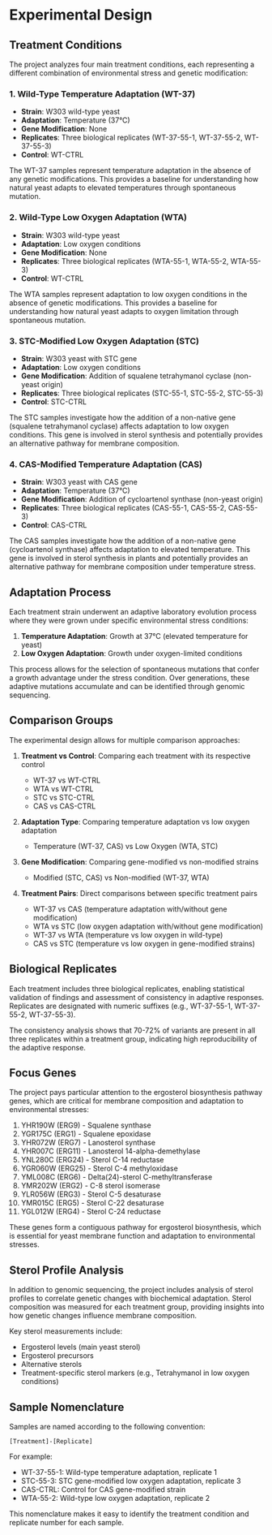# Experimental Design

## Treatment Conditions

The project analyzes four main treatment conditions, each representing a different combination of environmental stress and genetic modification:

### 1. Wild-Type Temperature Adaptation (WT-37)
- **Strain**: W303 wild-type yeast
- **Adaptation**: Temperature (37°C)
- **Gene Modification**: None
- **Replicates**: Three biological replicates (WT-37-55-1, WT-37-55-2, WT-37-55-3)
- **Control**: WT-CTRL

The WT-37 samples represent temperature adaptation in the absence of any genetic modifications. This provides a baseline for understanding how natural yeast adapts to elevated temperatures through spontaneous mutation.

### 2. Wild-Type Low Oxygen Adaptation (WTA)
- **Strain**: W303 wild-type yeast
- **Adaptation**: Low oxygen conditions
- **Gene Modification**: None
- **Replicates**: Three biological replicates (WTA-55-1, WTA-55-2, WTA-55-3)
- **Control**: WT-CTRL

The WTA samples represent adaptation to low oxygen conditions in the absence of genetic modifications. This provides a baseline for understanding how natural yeast adapts to oxygen limitation through spontaneous mutation.

### 3. STC-Modified Low Oxygen Adaptation (STC)
- **Strain**: W303 yeast with STC gene
- **Adaptation**: Low oxygen conditions
- **Gene Modification**: Addition of squalene tetrahymanol cyclase (non-yeast origin)
- **Replicates**: Three biological replicates (STC-55-1, STC-55-2, STC-55-3)
- **Control**: STC-CTRL

The STC samples investigate how the addition of a non-native gene (squalene tetrahymanol cyclase) affects adaptation to low oxygen conditions. This gene is involved in sterol synthesis and potentially provides an alternative pathway for membrane composition.

### 4. CAS-Modified Temperature Adaptation (CAS)
- **Strain**: W303 yeast with CAS gene
- **Adaptation**: Temperature (37°C)
- **Gene Modification**: Addition of cycloartenol synthase (non-yeast origin)
- **Replicates**: Three biological replicates (CAS-55-1, CAS-55-2, CAS-55-3)
- **Control**: CAS-CTRL

The CAS samples investigate how the addition of a non-native gene (cycloartenol synthase) affects adaptation to elevated temperature. This gene is involved in sterol synthesis in plants and potentially provides an alternative pathway for membrane composition under temperature stress.

## Adaptation Process

Each treatment strain underwent an adaptive laboratory evolution process where they were grown under specific environmental stress conditions:

1. **Temperature Adaptation**: Growth at 37°C (elevated temperature for yeast)
2. **Low Oxygen Adaptation**: Growth under oxygen-limited conditions

This process allows for the selection of spontaneous mutations that confer a growth advantage under the stress condition. Over generations, these adaptive mutations accumulate and can be identified through genomic sequencing.

## Comparison Groups

The experimental design allows for multiple comparison approaches:

1. **Treatment vs Control**: Comparing each treatment with its respective control
   - WT-37 vs WT-CTRL
   - WTA vs WT-CTRL
   - STC vs STC-CTRL
   - CAS vs CAS-CTRL

2. **Adaptation Type**: Comparing temperature adaptation vs low oxygen adaptation
   - Temperature (WT-37, CAS) vs Low Oxygen (WTA, STC)

3. **Gene Modification**: Comparing gene-modified vs non-modified strains
   - Modified (STC, CAS) vs Non-modified (WT-37, WTA)

4. **Treatment Pairs**: Direct comparisons between specific treatment pairs
   - WT-37 vs CAS (temperature adaptation with/without gene modification)
   - WTA vs STC (low oxygen adaptation with/without gene modification)
   - WT-37 vs WTA (temperature vs low oxygen in wild-type)
   - CAS vs STC (temperature vs low oxygen in gene-modified strains)

## Biological Replicates

Each treatment includes three biological replicates, enabling statistical validation of findings and assessment of consistency in adaptive responses. Replicates are designated with numeric suffixes (e.g., WT-37-55-1, WT-37-55-2, WT-37-55-3).

The consistency analysis shows that 70-72% of variants are present in all three replicates within a treatment group, indicating high reproducibility of the adaptive response.

## Focus Genes

The project pays particular attention to the ergosterol biosynthesis pathway genes, which are critical for membrane composition and adaptation to environmental stresses:

1. YHR190W (ERG9) - Squalene synthase
2. YGR175C (ERG1) - Squalene epoxidase
3. YHR072W (ERG7) - Lanosterol synthase
4. YHR007C (ERG11) - Lanosterol 14-alpha-demethylase
5. YNL280C (ERG24) - Sterol C-14 reductase
6. YGR060W (ERG25) - Sterol C-4 methyloxidase
7. YML008C (ERG6) - Delta(24)-sterol C-methyltransferase
8. YMR202W (ERG2) - C-8 sterol isomerase
9. YLR056W (ERG3) - Sterol C-5 desaturase
10. YMR015C (ERG5) - Sterol C-22 desaturase
11. YGL012W (ERG4) - Sterol C-24 reductase

These genes form a contiguous pathway for ergosterol biosynthesis, which is essential for yeast membrane function and adaptation to environmental stresses.

## Sterol Profile Analysis

In addition to genomic sequencing, the project includes analysis of sterol profiles to correlate genetic changes with biochemical adaptation. Sterol composition was measured for each treatment group, providing insights into how genetic changes influence membrane composition.

Key sterol measurements include:
- Ergosterol levels (main yeast sterol)
- Ergosterol precursors
- Alternative sterols
- Treatment-specific sterol markers (e.g., Tetrahymanol in low oxygen conditions)

## Sample Nomenclature

Samples are named according to the following convention:

```
[Treatment]-[Replicate]
```

For example:
- WT-37-55-1: Wild-type temperature adaptation, replicate 1
- STC-55-3: STC gene-modified low oxygen adaptation, replicate 3
- CAS-CTRL: Control for CAS gene-modified strain
- WTA-55-2: Wild-type low oxygen adaptation, replicate 2

This nomenclature makes it easy to identify the treatment condition and replicate number for each sample.